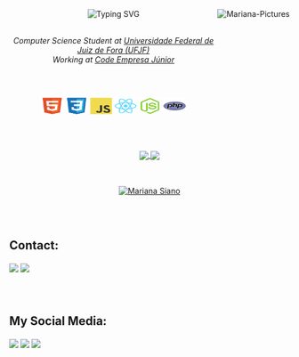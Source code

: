 <div align="center">
  <img src="https://readme-typing-svg.herokuapp.com?color=%FF00FF&center=true&vCenter=true&lines=Hey%2C+I'm+Mariana+Siano!" alt="Typing SVG">
  <a href="https://ibb.co/QMtBC5L"><img align="right" src="https://i.ibb.co/Hq3vxJ6/209b22123451e5e45fe0e99d35e1f2ae.jpg" height="200px" alt="Mariana-Pictures" border="0"></a><br /><a target='_blank' href='https://pt-br.imgbb.com/'></a><br />
</div>

<p align="center">
  <em>Computer Science Student at <a href="https://www2.ufjf.br/ufjf/">Universidade Federal de Juiz de Fora (UFJF)</a> <br>
  <em>Working at  <a href="https://codejr.com.br/" target="_blank">Code Empresa Júnior</a></em>
</em></p>

<br>

##

<div style="display: inline_block" align="center">
  <img align="center" alt="HTML" height="30" width="40" src="https://raw.githubusercontent.com/devicons/devicon/master/icons/html5/html5-original.svg">
  <img align="center" alt="CSS" height="30" width="40" src="https://raw.githubusercontent.com/devicons/devicon/master/icons/css3/css3-original.svg">
  <img align="center" alt="JavaScript" height="30" width="40" src="https://raw.githubusercontent.com/devicons/devicon/master/icons/javascript/javascript-original.svg">
  <img align="center" alt="React" height="30" width="40" src="https://raw.githubusercontent.com/devicons/devicon/master/icons/react/react-original.svg">
  <img align="center" alt="Node" height="30" width="40" src="https://raw.githubusercontent.com/devicons/devicon/master/icons/nodejs/nodejs-original.svg">
  <img align="center" alt="PHP" height="30" width="40" src="https://raw.githubusercontent.com/devicons/devicon/master/icons/php/php-original.svg">
</div>

<br>
<br>

##

<p align="center">
  <a href="https://github.com/MarianaSiano/github-readme-stats">
    <img align="center" src="https://github-readme-stats.vercel.app/api?username=MarianaSiano&show_icons=true&theme=radical" width="438px" />
  </a>


  <a href="https://github.com/MarianaSiano/github-stats">
    <img align="center" src="https://github-readme-stats.vercel.app/api/top-langs/?username=MarianaSiano&layout=compact&theme=radical" height="180px"/>
  </a>
 <p>
 
 <br>
 
<p align="center">
   <a href="https://github.com/MarianaSiano/github-readme-stats">
      <img align="center" src="https://github-readme-streak-stats.herokuapp.com/?user=MarianaSiano&theme=monokai" alt="Mariana Siano"/>
   </a>
 <p>

<br>

<!-- <p align="center">
  
  <a href="https://github.com/MarianaSiano" alt="Git Graph">
    <img height="250px" width="auto" align="center" src="https://activity-graph.herokuapp.com/graph?username=MarianaSiano&theme=cobalt" />
  </a>

</p> -->
 
 <br>

##

 <h2>Contact:</h2>

<div>
  
  <a href = "mailto:mariana.siano@codejr.com.br"><img align="center" src="https://img.shields.io/badge/-Gmail-%23333?style=for-the-badge&logo=gmail&logoColor=red" target="_blank"></a>
  <a href = "[mailto:mariana.siano@codejr.com.br](https://api.whatsapp.com/send?phone=5532991457238&text=Hello)"><img align="center" src="https://img.shields.io/badge/WhatsApp-25D366?style=for-the-badge&logo=whatsapp&logoColor=white" target="_blank"></a>

</div>
  
  ##

<br>

<h2>My Social Media:</h2>
<div style="display: inline_block">
  <a href="https://www.linkedin.com/in/mariana-siano-a184bab1" target="_blank"><img align="center" src="https://img.shields.io/badge/-LinkedIn-%230077B5?style=for-the-badge&logo=linkedin&logoColor=white" target="_blank"></a>
  <a href="https://instagram.com/mariana_siano" target="_blank"><img align="center" src="https://img.shields.io/badge/-Instagram-%23E4405F?style=for-the-badge&logo=instagram&logoColor=white" target="_blank"></a>
 <a href="https://fb.com/maryh.siano" target="blank"><img align="center" src="https://img.shields.io/badge/Facebook-1877F2?style=for-the-badge&logo=facebook&logoColor=white" target="_blank"></a>
</div>

<br>
<br>
 
 ##

<!-- ![Snake animation](https://github.com/MarianaSiano/MarianaSiano/blob/output/github-contribution-grid-snake.svg) -->
 
</div>
